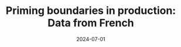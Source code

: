 ---
title: "Priming boundaries in production: Data from French "
collection: publications
permalink: /publication/2024-07-01-bevivino-sp-2024
date: 2024-07-01
venue: 'Proceedings of the 12th International Conference on Speech Prosody'
paperurl: 'https://doi.org/10.21437/SpeechProsody.2024-203'
citation: '<strong>Bevivino, D.</strong>, Huygevelde, M., Hemforth, B., &amp; Turco, G. (2024). Priming boundaries in production: Data from French. <em>Proceedings of the 12th International Conference on Speech Prosody</em>, 1005&ndash;1009. https://doi.org/10.21437/SpeechProsody.2024-203'
category: conferences
---
